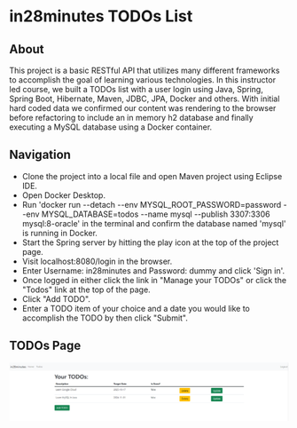 # in28minutes TODOs List

## About

This project is a basic RESTful API that utilizes many different frameworks to accomplish the goal of learning various technologies. In this instructor led course, we built a TODOs list with a user login using Java, 
Spring, Spring Boot, Hibernate, Maven, JDBC, JPA, Docker and others. With initial hard coded data we confirmed our content was rendering to the browser before refactoring to include an in memory h2 database and
finally executing a MySQL database using a Docker container.

## Navigation

- Clone the project into a local file and open Maven project using Eclipse IDE.
- Open Docker Desktop.
- Run 'docker run --detach --env MYSQL_ROOT_PASSWORD=password --env MYSQL_DATABASE=todos --name mysql --publish 3307:3306 mysql:8-oracle' in the terminal and confirm the database named 'mysql' is running in Docker.
- Start the Spring server by hitting the play icon at the top of the project page.
- Visit localhost:8080/login in the browser.
- Enter Username: in28minutes and Password: dummy and click 'Sign in'.
- Once logged in either click the link in "Manage your TODOs" or click the "Todos" link at the top of the page. 
- Click "Add TODO".
- Enter a TODO item of your choice and a date you would like to accomplish the TODO by then click "Submit".

## TODOs Page

![TODOs-page-screenshot](./images/TodosScreenShot.png)